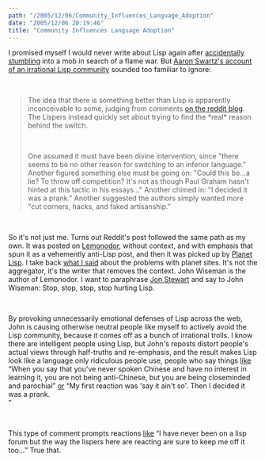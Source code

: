```yaml
---
path: "/2005/12/06/Community_Influences_Language_Adoption" 
date: "2005/12/06 20:19:46" 
title: "Community Influences Language Adoption" 
---
```

<p>I promised myself I would never write about Lisp again after <a href="http://typewriting.org/2005/11/12/How_not_to_Provoke_Imitation/">accidentally stumbling</a> into a mob in search of a flame war. But <a href="http://www.aaronsw.com/weblog/rewritingreddit">Aaron Swartz's account of an irrational Lisp community</a> sounded too familiar to ignore:</p><br><blockquote><p>The idea that there is something better than Lisp is apparently inconceivable to some, judging from comments <a href="http://reddit.com/blog/2005/12/night-of-living-python.html">on the reddit blog</a>. The Lispers instead quickly set about trying to find the *real* reason behind the switch.</p><br><p>One assumed it must have been divine intervention, since "there seems to be no other reason for switching to an inferior language." Another figured something else must be going on: "Could this be...a lie? To throw off competition? It's not as though Paul Graham hasn't hinted at this tactic in his essays..." Another chimed in: "I decided it was a prank." Another suggested the authors simply wanted more "cut corners, hacks, and faked artisanship."</p></blockquote><br><p>So it's not just me. Turns out Reddit's post followed the same path as my own. It was posted on <a href="http://lemonodor.com/archives/001301.html">Lemonodor</a>, without context, and with emphasis that spun it as a vehemently anti-Lisp post, and then it was picked up by <a href="http://planet.lisp.org/">Planet Lisp</a>. I take back <a href="http://typewriting.org/2005/11/15/Other_Planetary_Damange/">what I said</a> about the problems with planet sites. It's not the aggregator, it's the writer that removes the context. John Wiseman is the author of Lemonodor. I want to paraphrase <a href="http://transcripts.cnn.com/TRANSCRIPTS/0410/15/cf.01.html">Jon Stewart</a> and say to John Wiseman: Stop, stop, stop, stop hurting Lisp.</p><br><p>By provoking unnecessarily emotional defenses of Lisp across the web, John is causing otherwise neutral people like myself to actively avoid the Lisp community, because it comes off as a bunch of irrational trolls. I know there are intelligent people using Lisp, but John's reposts distort people's actual views through half-truths and re-emphasis, and the result makes Lisp look like a language only ridiculous people use, people who say things <a href="http://typewriting.org/2005/11/12/How_not_to_Provoke_Imitation/#comment-1588">like</a> <q>When you say that you've never spoken Chinese and have no interest in learning it, you are not being anti-Chinese, but you are being closeminded and parochial</q> <a href="http://reddit.com/blog/2005/12/night-of-living-python.html#113380843112882577">or</a> <q>My first reaction was 'say it ain't so'. Then I decided it was a prank.<br></q></p><br><p>This type of comment prompts reactions <a href="http://reddit.com/blog/2005/12/on-lisp.html#113389379135846949">like</a> <q>I have never been on a lisp forum but the way the lispers here are reacting are sure to keep me off it too...</q> True that.</p>